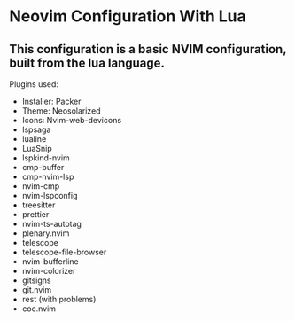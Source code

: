 # Neovim Configuration With Lua

This configuration is a basic NVIM configuration, built from the lua language.
------------------------------------------------------------------------------
Plugins used:
  - Installer: Packer
  - Theme: Neosolarized
  - Icons: Nvim-web-devicons
  - lspsaga
  - lualine
  - LuaSnip
  - lspkind-nvim
  - cmp-buffer
  - cmp-nvim-lsp
  - nvim-cmp
  - nvim-lspconfig
  - treesitter
  - prettier
  - nvim-ts-autotag
  - plenary.nvim
  - telescope
  - telescope-file-browser
  - nvim-bufferline
  - nvim-colorizer
  - gitsigns
  - git.nvim
  - rest (with problems)
  - coc.nvim
